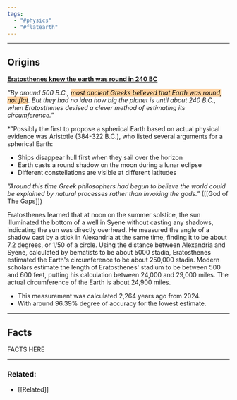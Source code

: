 ```yaml
---
tags:
  - "#physics"
  - "#flatearth"
---
```

---
## Origins

**[Eratosthenes knew the earth was round in 240 BC](https://www.aps.org/publications/apsnews/200606/history.cfm#:~:text=240%20B.C.%20Eratosthenes%20Measures%20the%20Earth&text=By%20around%20500%20B.C.%2C%20most,method%20of%20estimating%20its%20circumference.)**
 
 *”By around 500 B.C., <mark style="background: #FFB86CA6;">most ancient Greeks believed that Earth was round, not flat</mark>. But they had no idea how big the planet is until about 240 B.C., when Eratosthenes devised a clever method of estimating its circumference.”*

*”Possibly the first to propose a spherical Earth based on actual physical evidence was Aristotle (384-322 B.C.), who listed several arguments for a spherical Earth: 

* Ships disappear hull first when they sail over the horizon 
* Earth casts a round shadow on the moon during a lunar eclipse 
* Different constellations are visible at different latitudes

*”Around this time Greek philosophers had begun to believe the world could be explained by natural processes rather than invoking the gods.”* ([[God of The Gaps]])

Eratosthenes learned that at noon on the summer solstice, the sun illuminated the bottom of a well in Syene without casting any shadows, indicating the sun was directly overhead. He measured the angle of a shadow cast by a stick in Alexandria at the same time, finding it to be about 7.2 degrees, or 1/50 of a circle. Using the distance between Alexandria and Syene, calculated by bematists to be about 5000 stadia, Eratosthenes estimated the Earth's circumference to be about 250,000 stadia. Modern scholars estimate the length of Eratosthenes' stadium to be between 500 and 600 feet, putting his calculation between 24,000 and 29,000 miles. The actual circumference of the Earth is about 24,900 miles. 

* This measurement was calculated 2,264 years ago from 2024.
* With around 96.39% degree of accuracy for the lowest estimate.
---
## Facts

FACTS HERE

---
### Related:

* [[Related]]